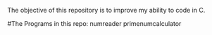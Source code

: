 The objective of this repository is to improve my ability to code in C. 

#The Programs in this repo:
	numreader
	primenumcalculator
